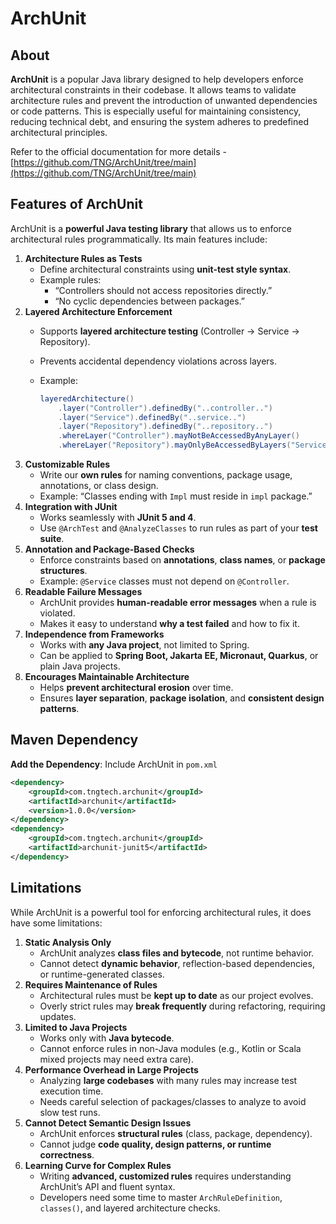 # ArchUnit

## **About**

**ArchUnit** is a popular Java library designed to help developers enforce architectural constraints in their codebase. It allows teams to validate architecture rules and prevent the introduction of unwanted dependencies or code patterns. This is especially useful for maintaining consistency, reducing technical debt, and ensuring the system adheres to predefined architectural principles.

Refer to the official documentation for more details - [https://github.com/TNG/ArchUnit/tree/main](https://github.com/TNG/ArchUnit/tree/main)

## **Features of ArchUnit**

ArchUnit is a **powerful Java testing library** that allows us to enforce architectural rules programmatically. Its main features include:

1. **Architecture Rules as Tests**
   * Define architectural constraints using **unit-test style syntax**.
   * Example rules:
     * “Controllers should not access repositories directly.”
     * “No cyclic dependencies between packages.”
2. **Layered Architecture Enforcement**
   * Supports **layered architecture testing** (Controller → Service → Repository).
   * Prevents accidental dependency violations across layers.
   *   Example:

       ```java
       layeredArchitecture()
           .layer("Controller").definedBy("..controller..")
           .layer("Service").definedBy("..service..")
           .layer("Repository").definedBy("..repository..")
           .whereLayer("Controller").mayNotBeAccessedByAnyLayer()
           .whereLayer("Repository").mayOnlyBeAccessedByLayers("Service");
       ```
3. **Customizable Rules**
   * Write our **own rules** for naming conventions, package usage, annotations, or class design.
   * Example: “Classes ending with `Impl` must reside in `impl` package.”
4. **Integration with JUnit**
   * Works seamlessly with **JUnit 5 and 4**.
   * Use `@ArchTest` and `@AnalyzeClasses` to run rules as part of your **test suite**.
5. **Annotation and Package-Based Checks**
   * Enforce constraints based on **annotations**, **class names**, or **package structures**.
   * Example: `@Service` classes must not depend on `@Controller`.
6. **Readable Failure Messages**
   * ArchUnit provides **human-readable error messages** when a rule is violated.
   * Makes it easy to understand **why a test failed** and how to fix it.
7. **Independence from Frameworks**
   * Works with **any Java project**, not limited to Spring.
   * Can be applied to **Spring Boot, Jakarta EE, Micronaut, Quarkus**, or plain Java projects.
8. **Encourages Maintainable Architecture**
   * Helps **prevent architectural erosion** over time.
   * Ensures **layer separation**, **package isolation**, and **consistent design patterns**.

## **Maven Dependency**

**Add the Dependency**: Include ArchUnit in `pom.xml`

```xml
<dependency>
    <groupId>com.tngtech.archunit</groupId>
    <artifactId>archunit</artifactId>
    <version>1.0.0</version>
</dependency>
<dependency>
    <groupId>com.tngtech.archunit</groupId>
    <artifactId>archunit-junit5</artifactId>
</dependency>
```

## Limitations

While ArchUnit is a powerful tool for enforcing architectural rules, it does have some limitations:

1. **Static Analysis Only**
   * ArchUnit analyzes **class files and bytecode**, not runtime behavior.
   * Cannot detect **dynamic behavior**, reflection-based dependencies, or runtime-generated classes.
2. **Requires Maintenance of Rules**
   * Architectural rules must be **kept up to date** as our project evolves.
   * Overly strict rules may **break frequently** during refactoring, requiring updates.
3. **Limited to Java Projects**
   * Works only with **Java bytecode**.
   * Cannot enforce rules in non-Java modules (e.g., Kotlin or Scala mixed projects may need extra care).
4. **Performance Overhead in Large Projects**
   * Analyzing **large codebases** with many rules may increase test execution time.
   * Needs careful selection of packages/classes to analyze to avoid slow test runs.
5. **Cannot Detect Semantic Design Issues**
   * ArchUnit enforces **structural rules** (class, package, dependency).
   * Cannot judge **code quality, design patterns, or runtime correctness**.
6. **Learning Curve for Complex Rules**
   * Writing **advanced, customized rules** requires understanding ArchUnit’s API and fluent syntax.
   * Developers need some time to master `ArchRuleDefinition`, `classes()`, and layered architecture checks.
